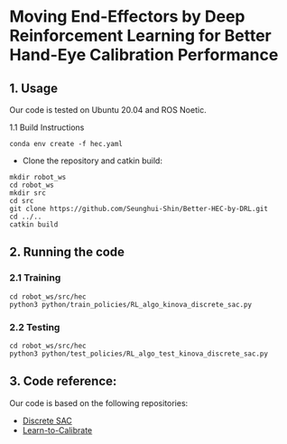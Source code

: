 # Moving End-Effectors by Deep Reinforcement Learning for Better Hand-Eye Calibration Performance 


## 1. Usage

Our code is tested on Ubuntu 20.04 and ROS Noetic.

1.1 Build Instructions

```
conda env create -f hec.yaml
```

- Clone the repository and catkin build:
```
mkdir robot_ws
cd robot_ws
mkdir src
cd src
git clone https://github.com/Seunghui-Shin/Better-HEC-by-DRL.git
cd ../..
catkin build
```
## 2. Running the code
   
### 2.1 Training
```
cd robot_ws/src/hec
python3 python/train_policies/RL_algo_kinova_discrete_sac.py
```
### 2.2 Testing
```
cd robot_ws/src/hec
python3 python/test_policies/RL_algo_test_kinova_discrete_sac.py
```

## 3. Code reference:

Our code is based on the following repositories:

- [Discrete SAC](https://github.com/BY571/SAC_discrete)
- [Learn-to-Calibrate](https://github.com/ethz-asl/Learn-to-Calibrate/tree/master?tab=readme-ov-file)
